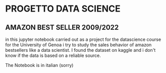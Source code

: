 # PROGETTO DATA SCIENCE

## AMAZON BEST SELLER 2009/2022

in this jupyter notebook carried out as a project for the datascience course for the University of Genoa i try to study the sales behavior of amazon bestsellers like a data scientist.
I found the dataset on kaggle and i don't know if the data is based on a reliable source.

The Notebook is in italian (sorry)
